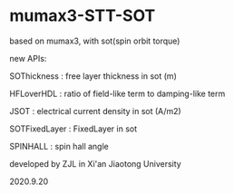 # mumax3-STT-SOT
based on mumax3, with sot(spin orbit torque)

new APIs:

SOThickness : free layer thickness in sot (m)

HFLoverHDL : ratio of field-like term to damping-like term

JSOT : electrical current density in sot (A/m2) 

SOTFixedLayer : FixedLayer in sot

SPINHALL : spin hall angle



developed by ZJL in Xi'an Jiaotong University

2020.9.20
